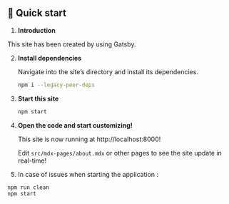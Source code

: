 ## 🚀 Quick start

1.  **Introduction**

   This site has been created by using Gatsby.


2.  **Install dependencies**

    Navigate into the site’s directory and install its dependencies.

    ```sh
    npm i --legacy-peer-deps
    ```

3. **Start this site**

    ```sh
    npm start
    ```

4.  **Open the code and start customizing!**

    This site is now running at http://localhost:8000!

    Edit `src/mdx-pages/about.mdx` or other pages to see the site update in real-time!

5. In case of issues when starting the application :
```sh
npm run clean
npm start
```